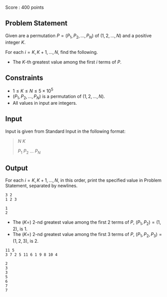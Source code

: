 Score : $400$ points

## Problem Statement

Given are a permutation $P=(P_1,P_2,\ldots,P_N)$ of $(1,2,\ldots,N)$ and a positive integer $K$.

For each $i=K,K+1,\ldots,N$, find the following.

- The $K$-th greatest value among the first $i$ terms of $P$.

## Constraints

- $1 \leq K \leq N \leq 5 \times 10^5$
- $(P_1,P_2,\ldots,P_N)$ is a permutation of $(1,2,\ldots,N)$.
- All values in input are integers.

## Input

Input is given from Standard Input in the following format:

> $N$ $K$
> 
> $P_1$ $P_2$ $\ldots$ $P_N$

## Output

For each $i=K, K+1, \ldots, N$, in this order, print the specified value in Problem Statement, separated by newlines.

```input1
3 2
1 2 3
```

```output1
1
2
```

- The $(K=)$ $2$-nd greatest value among the first $2$ terms of $P$, $(P_1,P_2)=(1,2)$, is $1$.
- The $(K=)$ $2$-nd greatest value among the first $3$ terms of $P$, $(P_1,P_2,P_3)=(1,2,3)$, is $2$.

```input2
11 5
3 7 2 5 11 6 1 9 8 10 4
```

```output2
2
3
3
5
6
7
7
```